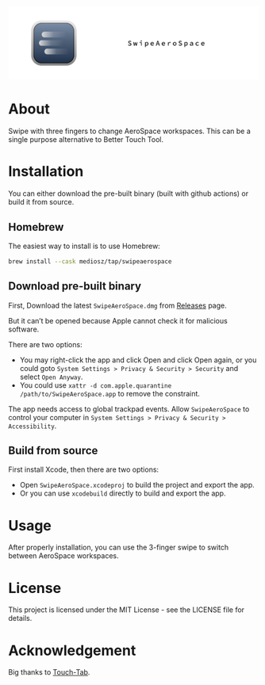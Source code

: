 
![banner](./assets/banner.png)

# About

Swipe with three fingers to change AeroSpace workspaces. This can be a single purpose alternative to Better Touch Tool.

# Installation

You can either download the pre-built binary (built with github actions) or build it from source.

## Homebrew

The easiest way to install is to use Homebrew:

```bash
brew install --cask mediosz/tap/swipeaerospace
```

## Download pre-built binary

First, Download the latest `SwipeAeroSpace.dmg` from [Releases](https://github.com/MediosZ/SwipeAeroSpace/releases) page.

But it can’t be opened because Apple cannot check it for malicious software.

There are two options:

- You may right-click the app and click Open and click Open again, or you could goto `System Settings > Privacy & Security > Security` and select `Open Anyway`.
- You could use `xattr -d com.apple.quarantine /path/to/SwipeAeroSpace.app` to remove the constraint.

The app needs access to global trackpad events. Allow `SwipeAeroSpace` to control your computer in `System Settings > Privacy & Security > Accessibility`.

## Build from source 

First install Xcode, then there are two options:

- Open `SwipeAeroSpace.xcodeproj` to build the project and export the app.
- Or you can use `xcodebuild` directly to build and export the app.


# Usage 

After properly installation, you can use the 3-finger swipe to switch between AeroSpace workspaces.

# License

This project is licensed under the MIT License - see the LICENSE file for details.

# Acknowledgement

Big thanks to [Touch-Tab](https://github.com/ris58h/Touch-Tab).


